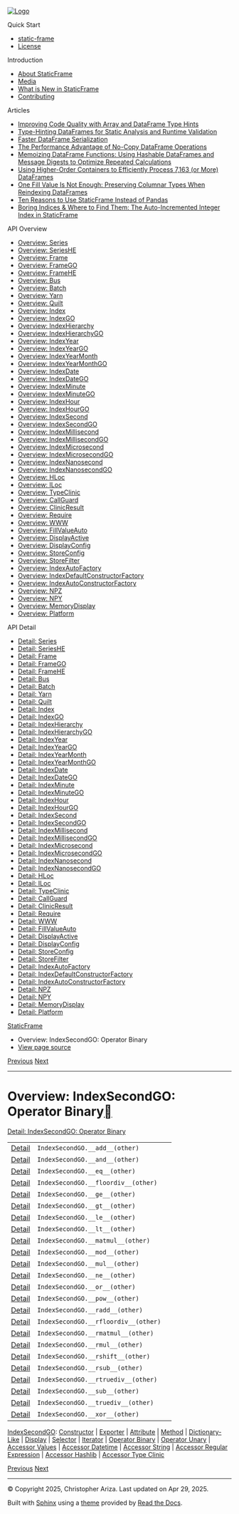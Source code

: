 [![Logo](../_static/sf-logo-web_icon-small.png)](../index.md)

Quick Start

* [static-frame](../readme.md)
* [License](../license.md)

Introduction

* [About StaticFrame](../intro.md)
* [Media](../intro.html#media)
* [What is New in StaticFrame](../new.md)
* [Contributing](../contributing.md)

Articles

* [Improving Code Quality with Array and DataFrame Type Hints](../articles/guard.md)
* [Type-Hinting DataFrames for Static Analysis and Runtime Validation](../articles/ftyping.md)
* [Faster DataFrame Serialization](../articles/serialize.md)
* [The Performance Advantage of No-Copy DataFrame Operations](../articles/no_copy.md)
* [Memoizing DataFrame Functions: Using Hashable DataFrames and Message Digests to Optimize Repeated Calculations](../articles/hash.md)
* [Using Higher-Order Containers to Efficiently Process 7,163 (or More) DataFrames](../articles/uhoc.md)
* [One Fill Value Is Not Enough: Preserving Columnar Types When Reindexing DataFrames](../articles/fill_value.md)
* [Ten Reasons to Use StaticFrame Instead of Pandas](../articles/upgrade.md)
* [Boring Indices & Where to Find Them: The Auto-Incremented Integer Index in StaticFrame](../articles/aiii.md)

API Overview

* [Overview: Series](series.md)
* [Overview: SeriesHE](series_he.md)
* [Overview: Frame](frame.md)
* [Overview: FrameGO](frame_go.md)
* [Overview: FrameHE](frame_he.md)
* [Overview: Bus](bus.md)
* [Overview: Batch](batch.md)
* [Overview: Yarn](yarn.md)
* [Overview: Quilt](quilt.md)
* [Overview: Index](index.md)
* [Overview: IndexGO](index_go.md)
* [Overview: IndexHierarchy](index_hierarchy.md)
* [Overview: IndexHierarchyGO](index_hierarchy_go.md)
* [Overview: IndexYear](index_year.md)
* [Overview: IndexYearGO](index_year_go.md)
* [Overview: IndexYearMonth](index_year_month.md)
* [Overview: IndexYearMonthGO](index_year_month_go.md)
* [Overview: IndexDate](index_date.md)
* [Overview: IndexDateGO](index_date_go.md)
* [Overview: IndexMinute](index_minute.md)
* [Overview: IndexMinuteGO](index_minute_go.md)
* [Overview: IndexHour](index_hour.md)
* [Overview: IndexHourGO](index_hour_go.md)
* [Overview: IndexSecond](index_second.md)
* [Overview: IndexSecondGO](index_second_go.md)
* [Overview: IndexMillisecond](index_millisecond.md)
* [Overview: IndexMillisecondGO](index_millisecond_go.md)
* [Overview: IndexMicrosecond](index_microsecond.md)
* [Overview: IndexMicrosecondGO](index_microsecond_go.md)
* [Overview: IndexNanosecond](index_nanosecond.md)
* [Overview: IndexNanosecondGO](index_nanosecond_go.md)
* [Overview: HLoc](hloc.md)
* [Overview: ILoc](iloc.md)
* [Overview: TypeClinic](type_clinic.md)
* [Overview: CallGuard](call_guard.md)
* [Overview: ClinicResult](clinic_result.md)
* [Overview: Require](require.md)
* [Overview: WWW](www.md)
* [Overview: FillValueAuto](fill_value_auto.md)
* [Overview: DisplayActive](display_active.md)
* [Overview: DisplayConfig](display_config.md)
* [Overview: StoreConfig](store_config.md)
* [Overview: StoreFilter](store_filter.md)
* [Overview: IndexAutoFactory](index_auto_factory.md)
* [Overview: IndexDefaultConstructorFactory](index_default_constructor_factory.md)
* [Overview: IndexAutoConstructorFactory](index_auto_constructor_factory.md)
* [Overview: NPZ](npz.md)
* [Overview: NPY](npy.md)
* [Overview: MemoryDisplay](memory_display.md)
* [Overview: Platform](platform.md)

API Detail

* [Detail: Series](../api_detail/series.md)
* [Detail: SeriesHE](../api_detail/series_he.md)
* [Detail: Frame](../api_detail/frame.md)
* [Detail: FrameGO](../api_detail/frame_go.md)
* [Detail: FrameHE](../api_detail/frame_he.md)
* [Detail: Bus](../api_detail/bus.md)
* [Detail: Batch](../api_detail/batch.md)
* [Detail: Yarn](../api_detail/yarn.md)
* [Detail: Quilt](../api_detail/quilt.md)
* [Detail: Index](../api_detail/index.md)
* [Detail: IndexGO](../api_detail/index_go.md)
* [Detail: IndexHierarchy](../api_detail/index_hierarchy.md)
* [Detail: IndexHierarchyGO](../api_detail/index_hierarchy_go.md)
* [Detail: IndexYear](../api_detail/index_year.md)
* [Detail: IndexYearGO](../api_detail/index_year_go.md)
* [Detail: IndexYearMonth](../api_detail/index_year_month.md)
* [Detail: IndexYearMonthGO](../api_detail/index_year_month_go.md)
* [Detail: IndexDate](../api_detail/index_date.md)
* [Detail: IndexDateGO](../api_detail/index_date_go.md)
* [Detail: IndexMinute](../api_detail/index_minute.md)
* [Detail: IndexMinuteGO](../api_detail/index_minute_go.md)
* [Detail: IndexHour](../api_detail/index_hour.md)
* [Detail: IndexHourGO](../api_detail/index_hour_go.md)
* [Detail: IndexSecond](../api_detail/index_second.md)
* [Detail: IndexSecondGO](../api_detail/index_second_go.md)
* [Detail: IndexMillisecond](../api_detail/index_millisecond.md)
* [Detail: IndexMillisecondGO](../api_detail/index_millisecond_go.md)
* [Detail: IndexMicrosecond](../api_detail/index_microsecond.md)
* [Detail: IndexMicrosecondGO](../api_detail/index_microsecond_go.md)
* [Detail: IndexNanosecond](../api_detail/index_nanosecond.md)
* [Detail: IndexNanosecondGO](../api_detail/index_nanosecond_go.md)
* [Detail: HLoc](../api_detail/hloc.md)
* [Detail: ILoc](../api_detail/iloc.md)
* [Detail: TypeClinic](../api_detail/type_clinic.md)
* [Detail: CallGuard](../api_detail/call_guard.md)
* [Detail: ClinicResult](../api_detail/clinic_result.md)
* [Detail: Require](../api_detail/require.md)
* [Detail: WWW](../api_detail/www.md)
* [Detail: FillValueAuto](../api_detail/fill_value_auto.md)
* [Detail: DisplayActive](../api_detail/display_active.md)
* [Detail: DisplayConfig](../api_detail/display_config.md)
* [Detail: StoreConfig](../api_detail/store_config.md)
* [Detail: StoreFilter](../api_detail/store_filter.md)
* [Detail: IndexAutoFactory](../api_detail/index_auto_factory.md)
* [Detail: IndexDefaultConstructorFactory](../api_detail/index_default_constructor_factory.md)
* [Detail: IndexAutoConstructorFactory](../api_detail/index_auto_constructor_factory.md)
* [Detail: NPZ](../api_detail/npz.md)
* [Detail: NPY](../api_detail/npy.md)
* [Detail: MemoryDisplay](../api_detail/memory_display.md)
* [Detail: Platform](../api_detail/platform.md)

[StaticFrame](../index.md)

* Overview: IndexSecondGO: Operator Binary
* [View page source](../_sources/api_overview/index_second_go-operator_binary.rst.txt)

[Previous](index_second_go-iterator.html "Overview: IndexSecondGO: Iterator")
[Next](index_second_go-operator_unary.html "Overview: IndexSecondGO: Operator Unary")

---

# Overview: IndexSecondGO: Operator Binary[](#overview-indexsecondgo-operator-binary "Link to this heading")

[Detail: IndexSecondGO: Operator Binary](../api_detail/index_second_go-operator_binary.html#api-detail-indexsecondgo-operator-binary)

|  |  |  |
| --- | --- | --- |
| [Detail](../api_detail/index_second_go-operator_binary.html#api-sig-indexsecondgo-add) | `IndexSecondGO.__add__(other)` |  |
| [Detail](../api_detail/index_second_go-operator_binary.html#api-sig-indexsecondgo-and) | `IndexSecondGO.__and__(other)` |  |
| [Detail](../api_detail/index_second_go-operator_binary.html#api-sig-indexsecondgo-eq) | `IndexSecondGO.__eq__(other)` |  |
| [Detail](../api_detail/index_second_go-operator_binary.html#api-sig-indexsecondgo-floordiv) | `IndexSecondGO.__floordiv__(other)` |  |
| [Detail](../api_detail/index_second_go-operator_binary.html#api-sig-indexsecondgo-ge) | `IndexSecondGO.__ge__(other)` |  |
| [Detail](../api_detail/index_second_go-operator_binary.html#api-sig-indexsecondgo-gt) | `IndexSecondGO.__gt__(other)` |  |
| [Detail](../api_detail/index_second_go-operator_binary.html#api-sig-indexsecondgo-le) | `IndexSecondGO.__le__(other)` |  |
| [Detail](../api_detail/index_second_go-operator_binary.html#api-sig-indexsecondgo-lt) | `IndexSecondGO.__lt__(other)` |  |
| [Detail](../api_detail/index_second_go-operator_binary.html#api-sig-indexsecondgo-matmul) | `IndexSecondGO.__matmul__(other)` |  |
| [Detail](../api_detail/index_second_go-operator_binary.html#api-sig-indexsecondgo-mod) | `IndexSecondGO.__mod__(other)` |  |
| [Detail](../api_detail/index_second_go-operator_binary.html#api-sig-indexsecondgo-mul) | `IndexSecondGO.__mul__(other)` |  |
| [Detail](../api_detail/index_second_go-operator_binary.html#api-sig-indexsecondgo-ne) | `IndexSecondGO.__ne__(other)` |  |
| [Detail](../api_detail/index_second_go-operator_binary.html#api-sig-indexsecondgo-or) | `IndexSecondGO.__or__(other)` |  |
| [Detail](../api_detail/index_second_go-operator_binary.html#api-sig-indexsecondgo-pow) | `IndexSecondGO.__pow__(other)` |  |
| [Detail](../api_detail/index_second_go-operator_binary.html#api-sig-indexsecondgo-radd) | `IndexSecondGO.__radd__(other)` |  |
| [Detail](../api_detail/index_second_go-operator_binary.html#api-sig-indexsecondgo-rfloordiv) | `IndexSecondGO.__rfloordiv__(other)` |  |
| [Detail](../api_detail/index_second_go-operator_binary.html#api-sig-indexsecondgo-rmatmul) | `IndexSecondGO.__rmatmul__(other)` |  |
| [Detail](../api_detail/index_second_go-operator_binary.html#api-sig-indexsecondgo-rmul) | `IndexSecondGO.__rmul__(other)` |  |
| [Detail](../api_detail/index_second_go-operator_binary.html#api-sig-indexsecondgo-rshift) | `IndexSecondGO.__rshift__(other)` |  |
| [Detail](../api_detail/index_second_go-operator_binary.html#api-sig-indexsecondgo-rsub) | `IndexSecondGO.__rsub__(other)` |  |
| [Detail](../api_detail/index_second_go-operator_binary.html#api-sig-indexsecondgo-rtruediv) | `IndexSecondGO.__rtruediv__(other)` |  |
| [Detail](../api_detail/index_second_go-operator_binary.html#api-sig-indexsecondgo-sub) | `IndexSecondGO.__sub__(other)` |  |
| [Detail](../api_detail/index_second_go-operator_binary.html#api-sig-indexsecondgo-truediv) | `IndexSecondGO.__truediv__(other)` |  |
| [Detail](../api_detail/index_second_go-operator_binary.html#api-sig-indexsecondgo-xor) | `IndexSecondGO.__xor__(other)` |  |

[IndexSecondGO](index_second_go.html#api-overview-indexsecondgo): [Constructor](index_second_go-constructor.html#api-overview-indexsecondgo-constructor) | [Exporter](index_second_go-exporter.html#api-overview-indexsecondgo-exporter) | [Attribute](index_second_go-attribute.html#api-overview-indexsecondgo-attribute) | [Method](index_second_go-method.html#api-overview-indexsecondgo-method) | [Dictionary-Like](index_second_go-dictionary_like.html#api-overview-indexsecondgo-dictionary-like) | [Display](index_second_go-display.html#api-overview-indexsecondgo-display) | [Selector](index_second_go-selector.html#api-overview-indexsecondgo-selector) | [Iterator](index_second_go-iterator.html#api-overview-indexsecondgo-iterator) | [Operator Binary](#api-overview-indexsecondgo-operator-binary) | [Operator Unary](index_second_go-operator_unary.html#api-overview-indexsecondgo-operator-unary) | [Accessor Values](index_second_go-accessor_values.html#api-overview-indexsecondgo-accessor-values) | [Accessor Datetime](index_second_go-accessor_datetime.html#api-overview-indexsecondgo-accessor-datetime) | [Accessor String](index_second_go-accessor_string.html#api-overview-indexsecondgo-accessor-string) | [Accessor Regular Expression](index_second_go-accessor_regular_expression.html#api-overview-indexsecondgo-accessor-regular-expression) | [Accessor Hashlib](index_second_go-accessor_hashlib.html#api-overview-indexsecondgo-accessor-hashlib) | [Accessor Type Clinic](index_second_go-accessor_type_clinic.html#api-overview-indexsecondgo-accessor-type-clinic)

[Previous](index_second_go-iterator.html "Overview: IndexSecondGO: Iterator")
[Next](index_second_go-operator_unary.html "Overview: IndexSecondGO: Operator Unary")

---

© Copyright 2025, Christopher Ariza.
Last updated on Apr 29, 2025.

Built with [Sphinx](https://www.sphinx-doc.org/) using a
[theme](https://github.com/readthedocs/sphinx_rtd_theme)
provided by [Read the Docs](https://readthedocs.org).